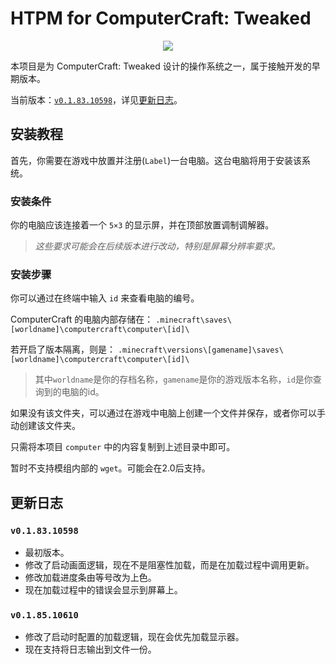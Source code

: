 # HTPM for ComputerCraft: Tweaked
 <p align="center"><a><img src="https://tweaked.cc/pack.png" /></a></p>
 
本项目是为 ComputerCraft: Tweaked 设计的操作系统之一，属于接触开发的早期版本。

当前版本：[`v0.1.83.10598`](#v018310598)，详见[更新日志](#更新日志)。
 

## 安装教程
 首先，你需要在游戏中放置并注册(`Label`)一台电脑。这台电脑将用于安装该系统。
 
 ### 安装条件
  你的电脑应该连接着一个 `5×3` 的显示屏，并在顶部放置调制调解器。
  > _这些要求可能会在后续版本进行改动，特别是屏幕分辨率要求。_
  
 ### 安装步骤
 
 你可以通过在终端中输入 `id` 来查看电脑的编号。
 
 ComputerCraft 的电脑内部存储在：
 `.minecraft\saves\[worldname]\computercraft\computer\[id]\`
 
 若开启了版本隔离，则是：
 `.minecraft\versions\[gamename]\saves\[worldname]\computercraft\computer\[id]\`
 
 > 其中`worldname`是你的存档名称，`gamename`是你的游戏版本名称，`id`是你查询到的电脑的id。
 
 如果没有该文件夹，可以通过在游戏中电脑上创建一个文件并保存，或者你可以手动创建该文件夹。

 只需将本项目 `computer` 中的内容复制到上述目录中即可。

 暂时不支持模组内部的 `wget`。可能会在2.0后支持。
 
## 更新日志
 ### `v0.1.83.10598`
 - 最初版本。
 - 修改了启动画面逻辑，现在不是阻塞性加载，而是在加载过程中调用更新。
 - 修改加载进度条由等号改为上色。
 - 现在加载过程中的错误会显示到屏幕上。

### `v0.1.85.10610`
 - 修改了启动时配置的加载逻辑，现在会优先加载显示器。
 - 现在支持将日志输出到文件一份。
 